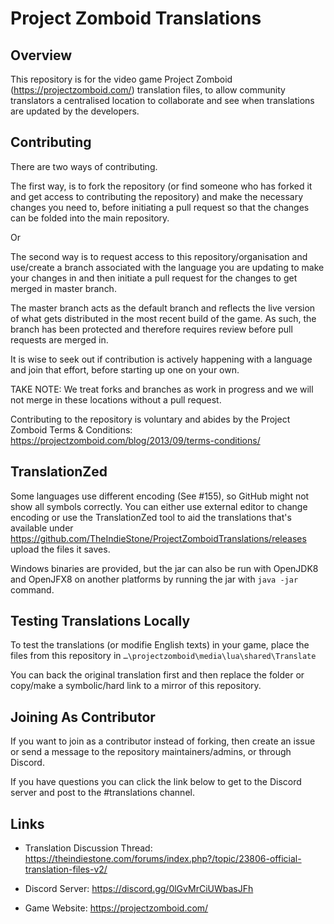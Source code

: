 # Project Zomboid Translations

## Overview
This repository is for the video game Project Zomboid (https://projectzomboid.com/) translation files, to allow community translators a centralised location to collaborate and see when translations are updated by the developers.

## Contributing

There are two ways of contributing.

The first way, is to fork the repository (or find someone who has forked it and get access to contributing the repository) and make the necessary changes you need to, before initiating a pull request so that the changes can be folded into the main repository.

Or

The second way is to request access to this repository/organisation and use/create a branch associated with the language you are updating to make your changes in and then initiate a pull request for the changes to get merged in master branch.

The master branch acts as the default branch and reflects the live version of what gets distributed in the most recent build of the game. As such, the branch has been protected and therefore requires review before pull requests are merged in.

It is wise to seek out if contribution is actively happening with a language and join that effort, before starting up one on your own.

TAKE NOTE: We treat forks and branches as work in progress and we will not merge in these locations without a pull request.

Contributing to the repository is voluntary and abides by the Project Zomboid Terms & Conditions: https://projectzomboid.com/blog/2013/09/terms-conditions/

## TranslationZed

Some languages use different encoding (See #155), so GitHub might not show all symbols correctly. You can either use external editor to change encoding or use the TranslationZed tool to aid the translations that's available under https://github.com/TheIndieStone/ProjectZomboidTranslations/releases upload the files it saves.

Windows binaries are provided, but the jar can also be run with OpenJDK8 and OpenJFX8 on another platforms by running the jar with `java -jar` command. 

## Testing Translations Locally

To test the translations (or modifie English texts) in your game, place the files from this repository in `…\projectzomboid\media\lua\shared\Translate`

You can back the original translation first and then replace the folder or copy/make a symbolic/hard link to a mirror of this repository.

## Joining As Contributor

If you want to join as a contributor instead of forking, then create an issue or send a message to the repository maintainers/admins, or through Discord.

If you have questions you can click the link below to get to the Discord server and post to the #translations channel.

## Links

* Translation Discussion Thread: https://theindiestone.com/forums/index.php?/topic/23806-official-translation-files-v2/

* Discord Server: https://discord.gg/0lGvMrCiUWbasJFh

* Game Website: https://projectzomboid.com/
